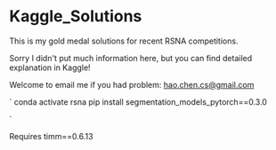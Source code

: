 # Kaggle_Solutions
This is my gold medal solutions for recent RSNA competitions. 

Sorry I didn't put much information here, but you can find detailed explanation in Kaggle! 

Welcome to email me if you had problem: hao.chen.cs@gmail.com


`
conda activate rsna
pip install segmentation_models_pytorch==0.3.0

`



Requires timm==0.6.13
